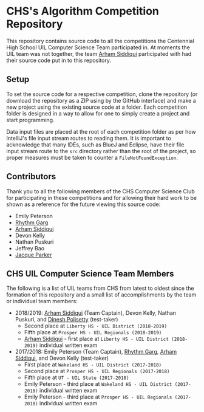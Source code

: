 # CHS's Algorithm Competition Repository

This repository contains source code to all the competitions the Centennial High School UIL Computer Science Team 
participated in. At moments the UIL team was not together, the team [Arham Siddiqui](https://github.com/Arham4) 
participated with had their source code put in to this repository.

## Setup
To set the source code for a respective competition, clone the repository (or download the repository as a ZIP using
by the GitHub interface) and make a new project using the existing source code at a folder. Each competition folder is
designed in a way to allow for one to simply create a project and start programming. 

Data input files are placed at the root of each competition folder as per how IntelliJ's file input stream routes to reading 
them. It is important to acknowledge that many IDEs, such as BlueJ and Eclipse, have their file input stream route to the 
`src` directory rather than the root of the project, so proper measures must be taken to counter a `FileNotFoundException`.

## Contributors
Thank you to all the following members of the CHS Computer Science Club for participating in these competitions and for
allowing their hard work to be shown as a reference for the future viewing this source code:

- Emily Peterson
- [Rhythm Garg](https://github.com/coderrg)
- [Arham Siddiqui](https://github.com/Arham4)
- Devon Kelly
- Nathan Puskuri
- Jeffrey Bao
- [Jacque Parker](https://github.com/jacquelynP)

## CHS UIL Computer Science Team Members
The following is a list of UIL teams from CHS from latest to oldest since the formation of this repository and a small 
list of accomplishments by the team or individual team members:

- 2018/2019: [Arham Siddiqui](https://github.com/Arham4) (Team Captain), Devon Kelly, Nathan Puskuri, and [Dinesh Polisetty](https://github.com/DinDin23) (test-taker)
	- Second place at `Liberty HS - UIL District (2018-2019)`
	- Fifth place at `Prosper HS - UIL Regionals (2018-2019)`
	- [Arham Siddiqui](https://github.com/Arham4) - first place at `Liberty HS - UIL District (2018-2019)` individual written exam
- 2017/2018: Emily Peterson (Team Captain), [Rhythm Garg](https://github.com/coderrg), [Arham Siddiqui](https://github.com/Arham4), and Devon Kelly (test-taker)
	- First place at `Wakeland HS - UIL District (2017-2018)`
	- Second place at `Prosper HS - UIL Regionals (2017-2018)`
	- Fifth place at `UT - UIL State (2017-2018)`
	- Emily Peterson - third place at `Wakeland HS - UIL District (2017-2018)` individual written exam
	- Emily Peterson - third place at `Prosper HS - UIL Regionals (2017-2018)` individual written exam
